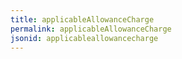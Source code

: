```yaml
---
title: applicableAllowanceCharge
permalink: applicableAllowanceCharge
jsonid: applicableallowancecharge
---
```

